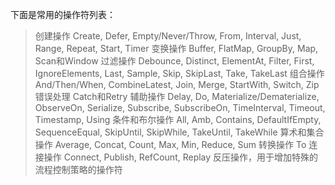 下面是常用的操作符列表：

>  创建操作 Create, Defer, Empty/Never/Throw, From, Interval, Just, Range, Repeat, Start, Timer
>  变换操作 Buffer, FlatMap, GroupBy, Map, Scan和Window
>  过滤操作 Debounce, Distinct, ElementAt, Filter, First, IgnoreElements, Last, Sample, Skip, SkipLast, Take, TakeLast
>  组合操作 And/Then/When, CombineLatest, Join, Merge, StartWith, Switch, Zip
>  错误处理 Catch和Retry
>  辅助操作 Delay, Do, Materialize/Dematerialize, ObserveOn, Serialize, Subscribe, SubscribeOn, TimeInterval, Timeout, Timestamp, Using
>  条件和布尔操作 All, Amb, Contains, DefaultIfEmpty, SequenceEqual, SkipUntil, SkipWhile, TakeUntil, TakeWhile
>  算术和集合操作 Average, Concat, Count, Max, Min, Reduce, Sum
>  转换操作 To
>  连接操作 Connect, Publish, RefCount, Replay
>  反压操作，用于增加特殊的流程控制策略的操作符

